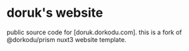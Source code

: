 # doruk's website

public source code for [doruk.dorkodu.com].
this is a fork of @dorkodu/prism nuxt3 website template.

